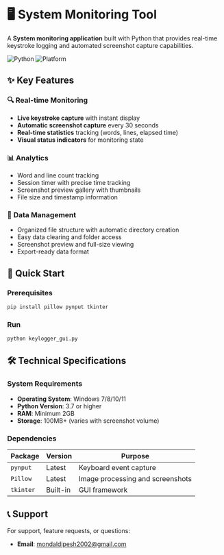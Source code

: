 # 🖥️ System Monitoring Tool

A  **System monitoring application** built with Python that provides real-time keystroke logging and automated screenshot capture capabilities.

![Python](https://img.shields.io/badge/Python-3.7+-blue.svg)
![Platform](https://img.shields.io/badge/Platform-Windows-lightgrey.svg)

## ✨ Key Features

### 🔍 **Real-time Monitoring**
- **Live keystroke capture** with instant display
- **Automatic screenshot capture** every 30 seconds
- **Real-time statistics** tracking (words, lines, elapsed time)
- **Visual status indicators** for monitoring state

### 📊 **Analytics**
- Word and line count tracking
- Session timer with precise time tracking
- Screenshot preview gallery with thumbnails
- File size and timestamp information

### 🔧 **Data Management**
- Organized file structure with automatic directory creation
- Easy data clearing and folder access
- Screenshot preview and full-size viewing
- Export-ready data format

## 🚀 Quick Start

### Prerequisites
```bash
pip install pillow pynput tkinter
```
### Run
```bash
python keylogger_gui.py
```

## 🛠️ Technical Specifications

### System Requirements
- **Operating System**: Windows 7/8/10/11
- **Python Version**: 3.7 or higher
- **RAM**: Minimum 2GB
- **Storage**: 100MB+ (varies with screenshot volume)

### Dependencies
| Package | Version | Purpose |
|---------|---------|---------|
| `pynput` | Latest | Keyboard event capture |
| `Pillow` | Latest | Image processing and screenshots |
| `tkinter` | Built-in | GUI framework |

## 📞 Support

For support, feature requests, or questions:
- **Email**: mondaldipesh2002@gmail.com
